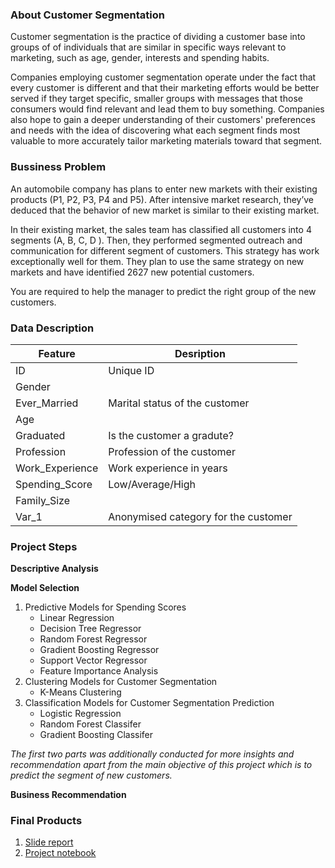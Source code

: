 ### About Customer Segmentation
Customer segmentation is the practice of dividing a customer base into groups of of individuals that are similar in specific ways relevant to marketing, such as age, gender, interests and spending habits.

Companies employing customer segmentation operate under the fact that every customer is different and that their marketing efforts would be better served if they target specific, smaller groups with messages that those consumers would find relevant and lead them to buy something. Companies also hope to gain a deeper understanding of their customers' preferences and needs with the idea of discovering what each segment finds most valuable to more accurately tailor marketing materials toward that segment.

### Bussiness Problem
An automobile company has plans to enter new markets with their existing products (P1, P2, P3, P4 and P5). After intensive market research, they’ve deduced that the behavior of new market is similar to their existing market.

In their existing market, the sales team has classified all customers into 4 segments (A, B, C, D ). Then, they performed segmented outreach and communication for different segment of customers. This strategy has work exceptionally well for them. They plan to use the same strategy on new markets and have identified 2627 new potential customers.

You are required to help the manager to predict the right group of the new customers.

### Data Description
|**Feature**|**Desription**|
|-|-|
|ID|Unique ID|
|Gender||
|Ever_Married|Marital status of the customer|
|Age||
|Graduated|Is the customer a gradute?|
|Profession|Profession of the customer|
|Work_Experience|Work experience in years|
|Spending_Score|Low/Average/High|
|Family_Size||
|Var_1|Anonymised category for the customer|

### Project Steps
**Descriptive Analysis**

**Model Selection**

1. Predictive Models for Spending Scores
    - Linear Regression
    - Decision Tree Regressor
    - Random Forest Regressor
    - Gradient Boosting Regressor
    - Support Vector Regressor
    - Feature Importance Analysis
2. Clustering Models for Customer Segmentation
    - K-Means Clustering
3. Classification Models for Customer Segmentation Prediction
    - Logistic Regression
    - Random Forest Classifer
    - Gradient Boosting Classifer
    
*The first two parts was additionally conducted for more insights and recommendation apart from the main objective of this project which is to predict the segment of new customers.*

**Business Recommendation**
### Final Products
1. [Slide report](https://docs.google.com/presentation/d/1s1fAqM0nK8RfZaPK-iJCGMSYThZXJ3zdTkichKuvGQU/edit?usp=sharing)
2. [Project notebook](./project_notebook.ipynb)